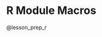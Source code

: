 <!--

author:   DART Team
email:    dart@chop.edu

@lesson_prep_r

Please do this step now, because we're going to ask you to follow along throughout and try out code as you go.  

<div class = "important">
<b style="color: rgb(var(--color-highlight));">Important note</b><br>

Please read over all the options before you start performing any actions, to make sure you pick the right option for you.

</div>

### Option 1: Use Posit Cloud

Posit (the company formerly known as RStudio) provides a multi-tiered cloud environment for using RStudio.  This option requires you to have an account with Posit Cloud, their online RStudio server.  The good news is that the base level of Posit Cloud is free!

First, you'll need to [create a (free!) Posit cloud account](https://posit.cloud/plans).  

Then, once you're logged in at [https://posit.cloud](https://posit.cloud), open the "education\_r\_environment" project at [https://posit.cloud/content/5273350](https://posit.cloud/content/5273350).  That will give you a temporary copy so you can run our code, but not make any changes to it.

In the file area to the lower right, you'll see, among multiple choices, the folder called "@r_file".  That's the code for this module!

Click on "Save a Permanent Copy" if you want to save any changes to your version of this code.

<img src="https://github.com/arcus/education_r_environment/blob/main/media/make_copy.png?raw=true" alt="Posit menu bar with 'Make Permanent Copy'." style = "border: 1px solid rgb(var(--color-highlight)); clear:both;">

Now you can not only work in the cloud, but also save your work.

### Option 2: Work on Your Computer, Using Git

<div class = "options">
<b style="color: rgb(var(--color-highlight));">Another option</b><br>

If you use Git or would like to, or you want to keep up to date with improvements we make to our R instructions, you will want to use this option.  There's a third option for those who are not interested in getting access to updates and just want to download the current version of our R instruction.

</div>

If you have R and RStudio installed already on your local computer, you might be interested in simply downloading our sample code to your computer. Here's how, using Git.  Note: If you've already done this step in another module, you might have the material for this module already!

<div class = "important">
<b style="color: rgb(var(--color-highlight));">Important note</b><br>

**Setting up RStudio the first time**

If this is your first time using RStudio on your computer, you'll likely need to download and install some software, which may take a little time. 
You'll only have to do this once, though. 

First, you'll need to install both R and RStudio. 
The [install page for RStudio](https://www.rstudio.com/products/rstudio/download/#download) includes up-to-date links for both R and RStudio and should default to the correct versions for your operating system; follow the instructions there.

If you're working on a Windows computer, you'll also need Git installed. 
If you don't already have Git on your computer, check out our instructions for how to [download Git for Windows](https://liascript.github.io/course/?https://raw.githubusercontent.com/arcus/education_modules/main/git_setup_windows/git_setup_windows.md#downloading-git).

Not sure if you already have Git installed or not? 
If you know how to use [the command line](https://liascript.github.io/course/?https://raw.githubusercontent.com/arcus/education_modules/main/bash_command_line_101/bash_command_line_101.md#1) on your computer, try running the command `git --version`. 
If you have Git installed, it will tell you the version number. 
If you don't yet have Git installed, you'll get an error. 

</div>

<div class = "help">
<b style="color: rgb(var(--color-highlight));">Troubleshooting help</b><br> 

If you're running into problems with installation on your computer, the most thorough and helpful guide we know is in [Happy Git with R](https://happygitwithr.com/install-intro).
Take a look at the detailed instructions there, and you may be able to figure out what's going wrong with your install.

Installation problems can be tricky to solve, though, since so much depends on what the existing configuration of your computer is like.
If you're stuck, reach out and ask for help! 

</div>

* In RStudio, open a new project (File, New Project)
* Select Version Control, then Git
* Drop this link into the "Repository URL": https://github.com/arcus/education_r_environment
* Change the "Project directory name" and "Create project as a subdirectory of" boxes to suit your needs (where will this code be stored on your computer?).
* Click to select the "Open in new session" checkbox
* Click "Create Project"
* In the file area to the lower right, you'll see, among multiple choices, the folder called "@r_file".  That's the code for this module!

**Want to watch this process?  Click on the image below to play an animated gif.  It will continue to loop and you can re-start it by clicking again.**

<div style="display:none">

@gifPreload

</div>

<figure>

  <img src="https://github.com/arcus/education_r_environment/blob/main/media/rstudio_new_project.png?raw=true" height="384" width="512" alt="RStudio can create a new project that gets its contents from a git repository." data-alt="https://github.com/arcus/education_r_environment/blob/main/media/rstudio_new_project.gif?raw=true" style = "border: 1px solid rgb(var(--color-highlight));">

<figcaption style = "font-size: 1em;">

Click on the image to play the demo of the above steps!

</figcaption>

</figure>

If you already completed this work for a previous module, and it's been a while since you downloaded this project to your computer, you may want to get any new and improved files that have been placed there in the meantime:

* Open your project.
* In the Version Control menu, choose "pull branches".  There are two places to do this, as shown below:

<img src="https://github.com/arcus/education_r_environment/blob/main/media/pull_branches.png?raw=true" alt="Git button menu with choices to pull and push branches." style = "border: 1px solid rgb(var(--color-highlight)); max-width:400px;">

<img src="https://github.com/arcus/education_r_environment/blob/main/media/pull_branches_2.png?raw=true" alt="Tools menu with choices to pull and push branches." style = "border: 1px solid rgb(var(--color-highlight)); max-width:400px;">

<div class = "warning">
<b style="color: rgb(var(--color-highlight));">Warning!</b><br>

If you're pulling branches after having worked in other R modules, you might have made local changes (for example, when you filled in exercise code) that will be overwritten by pulling the latest version.  If you want to save your changes, consider making a copy of any exercise files and naming them something new.  For example, if you have already worked in the `r_basics_example` exercise files, you might want to save your version of `example_exercises.Rmd` to `my_example_exercises.Rmd`.  That way, you can pull down the latest version of code, overwriting `example_exercises.Rmd` while holding on to your changes in the new file.

</div>

### Option 3: Work on Your Computer, Avoiding Git

<div class = "options">
<b style="color: rgb(var(--color-highlight));">Another option</b><br>

If you use Git or would like to, or you want to keep up to date with improvements we make to our R instructions, you will want to use Option 2, not this option.  This option exists for those who are not interested in getting access to updates and just want to download the current version of our R instruction.

</div>

If you have R and RStudio installed already on your local computer, you might be interested in simply downloading our sample code to your computer. Here's how to do that, avoiding the use of Git.  Note: If you've already done this step in another module, you might have the material for this module already!

<div class = "important">
<b style="color: rgb(var(--color-highlight));">Important note</b><br>

**Setting up RStudio the first time**

If this is your first time using RStudio on your computer, you'll likely need to download and install some software, which may take a little time. 
You'll only have to do this once, though. 

</div>

First, you'll need to install both R and RStudio. 
The [install page for RStudio](https://www.rstudio.com/products/rstudio/download/#download) includes up-to-date links for both R and RStudio and should default to the correct versions for your operating system; follow the instructions there.

Second, you'll want to download our R instructional files.  To do that:

* Go to https://github.com/arcus/education_r_environment and click on the green "Code" button (see below). 
* A menu will appear below.  Choose "Download ZIP" (see below).

<img src="https://github.com/arcus/education_r_environment/blob/main/media/download_zip.png?raw=true" alt="Git button menu with choices to pull and push branches." style = "border: 1px solid rgb(var(--color-highlight)); max-width:400px;">

A compressed (zip) file will be saved wherever your browser is set up to save (for example, many people have their browser use a folder called Downloads).

Find this file, which should have a title like `education_r_environment-main.zip` and move it to wherever you want in your file system.  Once you have it where you want it, you can "unzip" that file by double-clicking it.  You'll now have a folder/directory that's titled something like `education_r_environment-main`, and if you want, you can change the title of that folder/directory.

Now, open RStudio.  

* In RStudio, open a new project (File, New Project)
* Choose "Existing Directory"
* Use the File Browser to browse to the location of your directory (the one you created by unzipping the zipped file).
* Click to select the "Open in new session" checkbox
* Click "Create Project"
* In the file area to the lower right, you'll see, among multiple choices, the folder called "@r_file".  That's the code for this module!


@end
-->

# R Module Macros

@lesson_prep_r
